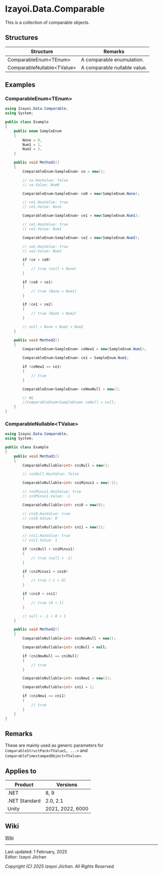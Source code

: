 # Izayoi.Data.Comparable

This is a collection of comparable objects.

## Structures

|Structure|Remarks|
|--|--|
|ComparableEnum&lt;TEnum&gt;|A comparable enumulation.|
|ComparableNullable&lt;TValue&gt;|A comparable nullable value.|

## Examples

### ComparableEnum&lt;TEnum&gt;

~~~csharp
using Izayoi.Data.Comparable;
using System;

public class Example
{
    public enum SampleEnum
    {
        None = 0,
        Num1 = 1,
        Num2 = 2,
    }

    public void Method1()
    {
        ComparableEnum<SampleEnum> ce = new();

        // ce.HasValue: false
        // ce.Value: Num0

        ComparableEnum<SampleEnum> ce0 = new(SampleEnum.None);

        // ce1.HasValue: true
        // ce1.Value: None

        ComparableEnum<SampleEnum> ce1 = new(SampleEnum.Num1);

        // ce1.HasValue: true
        // ce1.Value: Num1

        ComparableEnum<SampleEnum> ce2 = new(SampleEnum.Num2);

        // ce2.HasValue: true
        // ce2.Value: Num2

        if (ce < ce0)
        {
            // true (null < None)
        }

        if (ce0 < ce1)
        {
            // true (None < Num1)
        }

        if (ce1 < ce2)
        {
            // true (Num1 < Num2)
        }

        // null < None < Num1 < Num2
    }

    public void Method2()
    {
        ComparableEnum<SampleEnum> ceNew1 = new(SampleEnum.Num1);

        ComparableEnum<SampleEnum> ce1 = SampleEnum.Num1;

        if (ceNew1 == ce1)
        {
            // true
        }

        ComparableEnum<SampleEnum> ceNewNull = new();

        // NG
        //ComparableEnum<SampleEnum> ceNull = null;
    }
}
~~~

### ComparableNullable&lt;TValue&gt;

~~~csharp
using Izayoi.Data.Comparable;
using System;

public class Example
{
    public void Method1()
    {
        ComparableNullable<int> cniNull = new();

        // cniNull.HasValue: false

        ComparableNullable<int> cniMinus1 = new(-1);

        // cniMinus1.HasValue: true
        // cniMinus1.Value: -1

        ComparableNullable<int> cni0 = new(0);

        // cni0.HasValue: true
        // cni0.Value: 0

        ComparableNullable<int> cni1 = new(1);

        // cni1.HasValue: true
        // cni1.Value: 1

        if (cniNull < cniMinus1)
        {
            // true (null < -1)
        }

        if (cniMinus1 < cni0)
        {
            // true (-1 < 0)
        }

        if (cni0 < cni1)
        {
            // true (0 < 1)
        }

        // null < -1 < 0 < 1
    }

    public void Method2()
    {
        ComparableNullable<int> cniNewNull = new();

        ComparableNullable<int> cniNull = null;

        if (cniNewNull == cniNull)
        {
            // true
        }

        ComparableNullable<int> cniNew1 = new(1);

        ComparableNullable<int> cni1 = 1;

        if (cniNew1 == cni1)
        {
            // true
        }
    }
}
~~~

## Remarks

These are mainly used as generic parameters for `ComparableStructPack<TValue1, ...>` and `ComparableTimestampedObject<TValue>`.

## Applies to

|Product|Versions|
|--|--|
|.NET|8, 9|
|.NET Standard|2.0, 2.1|
|Unity|2021, 2022, 6000|

## Wiki

[Wiki](https://github.com/izayoijiichan/Izayoi.Data/wiki)

___
Last updated: 1 February, 2025  
Editor: Izayoi Jiichan

*Copyright (C) 2025 Izayoi Jiichan. All Rights Reserved.*
